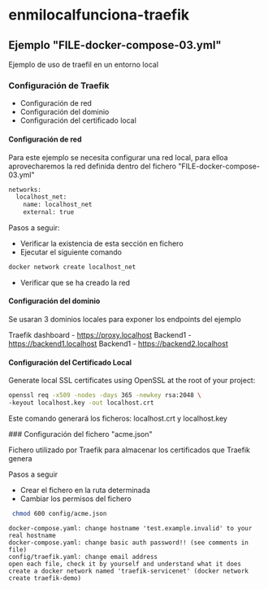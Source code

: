 # enmilocalfunciona-traefik


## Ejemplo "FILE-docker-compose-03.yml"

Ejemplo de uso de traefil en un entorno local

### Configuración de Traefik

* Configuración de red
* Configuración del dominio
* Configuración del certificado local

#### Configuración de red

Para este ejemplo se necesita configurar una red local, para elloa aprovecharemos la red definida dentro del fichero "FILE-docker-compose-03.yml"

```bash
networks:
  localhost_net:
    name: localhost_net
    external: true
```

Pasos a seguir:

* Verificar la existencia de esta sección en fichero
* Ejecutar el siguiente comando

```bash
docker network create localhost_net
```

* Verificar que se ha creado la red



#### Configuración del dominio

Se usaran 3 dominios locales para exponer los endpoints del ejemplo

Traefik dashboard - https://proxy.localhost
Backend1 - https://backend1.localhost
Backend1 - https://backend2.localhost

#### Configuración del Certificado Local

Generate local SSL certificates using OpenSSL at the root of your project:

```bash
openssl req -x509 -nodes -days 365 -newkey rsa:2048 \
-keyout localhost.key -out localhost.crt
```

Este comando generará los ficheros: localhost.crt y localhost.key


### Configuración del fichero "acme.json"

Fichero utilizado por Traefik para almacenar los certificados que Traefik genera

Pasos a seguir

* Crear el fichero en la ruta determinada
* Cambiar los permisos del fichero

```bash
 chmod 600 config/acme.json
```

    docker-compose.yaml: change hostname 'test.example.invalid' to your real hostname
    docker-compose.yaml: change basic auth password!! (see comments in file)
    config/traefik.yaml: change email address
    open each file, check it by yourself and understand what it does
    create a docker network named 'traefik-servicenet' (docker network create traefik-demo)
